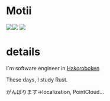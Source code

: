 # Motii

![](http://github-profile-summary-cards.vercel.app/api/cards/most-commit-language?username=motii8128&theme=monokai)![](http://github-profile-summary-cards.vercel.app/api/cards/repos-per-language?username=motii8128&theme=monokai) 
![](https://github-profile-summary-cards.vercel.app/api/cards/profile-details?username=motii8128&theme=monokai)


# details
I`m software engineer in [Hakoroboken](https://github.com/hakoroboken) 

These days, I study Rust.

がんばります->localization, PointCloud...
